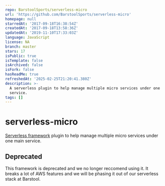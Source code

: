 ```yaml
---
repo: BarstoolSports/serverless-micro
url: 'https://github.com/BarstoolSports/serverless-micro'
homepage: null
starredAt: '2017-09-18T16:38:54Z'
createdAt: '2017-09-18T13:58:36Z'
updatedAt: '2019-11-10T17:33:03Z'
language: JavaScript
license: NA
branch: master
stars: 17
isPublic: true
isTemplate: false
isArchived: false
isFork: false
hasReadMe: true
refreshedAt: '2025-02-25T21:20:41.380Z'
description: >-
  A serverless plugin to help manage multiple micro services under one main
  service.  
tags: []
---
```


# serverless-micro

[Serverless framework](https://www.serverless.com) plugin to help manage multiple micro services under one main service.  

## Deprecated

This framework is deprecated and we no longer reccomend using it. It breaks a lot of AWS features and we will be phasing it out of our serverless stack at Barstool.

